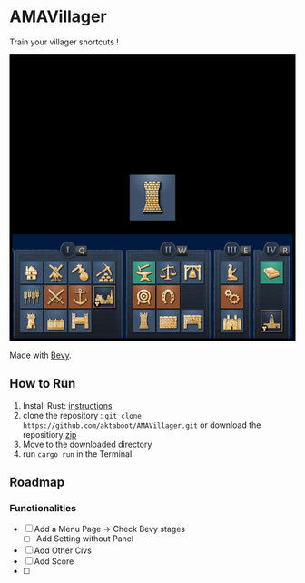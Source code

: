 # AMAVillager

Train your villager shortcuts !

![preview](preview.png)



Made with [Bevy](https://github.com/bevyengine/bevy).


## How to Run
1. Install Rust: [instructions](https://doc.rust-lang.org/cargo/getting-started/installation.html)
2. clone the repository : `git clone https://github.com/aktaboot/AMAVillager.git` or download the repositiory [zip](https://github.com/aktaboot/AMAVillager/archive/refs/heads/main.zip)
3. Move to the downloaded directory
4. run `cargo run` in the Terminal





## Roadmap

### Functionalities
* [ ] Add a Menu Page -> Check Bevy stages
    * [ ] Add Setting without Panel
* [ ] Add Other Civs
* [ ]  Add Score
* [ ] 



